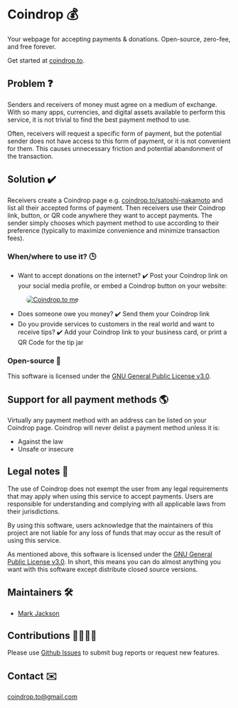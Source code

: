 # Coindrop 💰

Your webpage for accepting payments & donations. Open-source, zero-fee, and free forever.

Get started at [coindrop.to](https://coindrop.to).

## Problem ❓

Senders and receivers of money must agree on a medium of exchange. With so many apps, currencies, and digital assets available to perform this service, it is not trivial to find the best payment method to use.

Often, receivers will request a specific form of payment, but the potential sender does not have access to this form of payment, or it is not convenient for them. This causes unnecessary friction and potential abandonment of the transaction.

## Solution ✔️

Receivers create a Coindrop page e.g. [coindrop\.to/satoshi-nakamoto](https://coindrop.to/satoshi-nakamoto) and list all their accepted forms of payment. Then receivers use their Coindrop link, button, or QR code anywhere they want to accept payments. The sender simply chooses which payment method to use according to their preference (typically to maximize convenience and minimize transaction fees).

### When/where to use it? 🕒

* Want to accept donations on the internet? ✔️ Post your Coindrop link on your social media profile, or embed a Coindrop button on your website:

&ensp;&ensp;&ensp;&ensp;&ensp;&ensp;<a href="https://coindrop.to/coindrop" target="_blank"><img src="https://coindrop.to/embed-button.png" style="border-radius: 10px;" alt="Coindrop.to me" style="height: 57px !important;width: 229px !important;" ></a>

* Does someone owe you money? ✔️ Send them your Coindrop link
* Do you provide services to customers in the real world and want to receive tips? ✔️ Add your Coindrop link to your business card, or print a QR Code for the tip jar

### Open-source 👀

This software is licensed under the [GNU General Public License v3.0](LICENSE).

## Support for all payment methods 🌎

Virtually any payment method with an address can be listed on your Coindrop page. Coindrop will never delist a payment method unless it is:
* Against the law
* Unsafe or insecure

## Legal notes 👮

The use of Coindrop does not exempt the user from any legal requirements that may apply when using this service to accept payments. Users are responsible for understanding and complying with all applicable laws from their jurisdictions.

By using this software, users acknowledge that the maintainers of this project are not liable for any loss of funds that may occur as the result of using this service.

As mentioned above, this software is licensed under the [GNU General Public License v3.0](LICENSE). In short, this means you can do almost anything you want with this software except distribute closed source versions.

## Maintainers 🛠️

* [Mark Jackson](https://remjx.com)

## Contributions 🙋‍♂️🙋‍♀️

Please use [Github Issues](https://github.com/remjx/coindrop/issues) to submit bug reports or request new features.

## Contact ✉️

[coindrop.to@gmail.com](mailto:coindrop.to@gmail.com)
